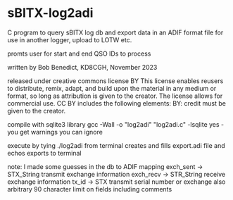 # sBITX-log2adi
C program to query sBITX log db and export data in an ADIF format file for use in another logger, upload to LOTW etc.

promts user for start and end QSO IDs to process
 
written by Bob Benedict, KD8CGH, November 2023 

 released under creative commons license BY
 This license enables reusers to distribute, remix, adapt, and build upon the material in any medium or format, 
 so long as attribution is given to the creator. The license allows for commercial use. 
 CC BY includes the following elements:
 BY: credit must be given to the creator.
 
compile with sqlite3 library
   gcc -Wall -o "log2adi" "log2adi.c" -lsqlite 
    yes - you get warnings you can ignore

 execute by tying ./log2adi from terminal
 creates and fills export.adi file and echos exports to terminal
 
 note: I made some guesses in the db to ADIF mapping
   exch_sent -> STX_String  transmit exchange information
   exch_recv -> STR_String  receive exchange information
   tx_id -> STX  transmit serial number or exchange
also arbitrary 90 character limit on fields including comments
